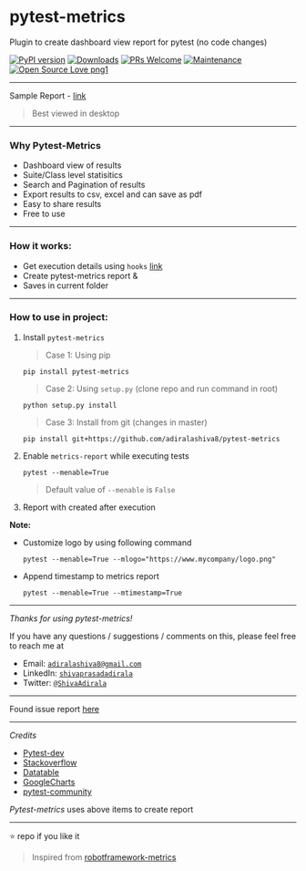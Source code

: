 # pytest-metrics


Plugin to create dashboard view report for pytest (no code changes)

[![PyPI version](https://badge.fury.io/py/pytest-metrics.svg)](https://badge.fury.io/py/pytest-metrics)
[![Downloads](https://pepy.tech/badge/pytest-metrics)](https://pepy.tech/project/pytest-metrics)
[![PRs Welcome](https://img.shields.io/badge/PRs-welcome-brightgreen.svg?style=flat-square)]()
[![Maintenance](https://img.shields.io/badge/Maintained%3F-yes-green.svg)]()
[![Open Source Love png1](https://badges.frapsoft.com/os/v1/open-source.png?v=103)]()

---

Sample Report - [link](http://pytest-metrics.netlify.com)
> Best viewed in desktop

---

### Why Pytest-Metrics

 - Dashboard view of results
 - Suite/Class level statisitics
 - Search and Pagination of results
 - Export results to csv, excel and can save as pdf
 - Easy to share results
 - Free to use

---

### How it works:

 - Get execution details using `hooks` [link](https://docs.pytest.org/en/latest/_modules/_pytest/hookspec.html)
 - Create pytest-metrics report &
 - Saves in current folder

---

### How to use in project:

1. Install `pytest-metrics`
   
   > Case 1: Using pip
   ```
   pip install pytest-metrics
   ```
   
   > Case 2: Using `setup.py` (clone repo and run command in root)
   ```
   python setup.py install
   ```

   > Case 3: Install from git (changes in master)
   ```
   pip install git+https://github.com/adiralashiva8/pytest-metrics
   ```

2. Enable `metrics-report` while executing tests
    ```
    pytest --menable=True
    ```
    > Default value of `--menable` is `False`

3. Report with created after execution


**Note:** 

 - Customize logo by using following command

    ```
    pytest --menable=True --mlogo="https://www.mycompany/logo.png"
    ```
 - Append timestamp to metrics report

    ```
    pytest --menable=True --mtimestamp=True
    ```

---

*Thanks for using pytest-metrics!*

If you have any questions / suggestions / comments on this, please feel free to reach me at

 - Email: <a href="mailto:adiralashiva8@gmail.com?Subject=Pytest%20Metrics" target="_blank">`adiralashiva8@gmail.com`</a> 
 - LinkedIn: <a href="https://www.linkedin.com/in/shivaprasadadirala/" target="_blank">`shivaprasadadirala`</a>
 - Twitter: <a href="https://twitter.com/ShivaAdirala" target="_blank">`@ShivaAdirala`</a>

---

Found issue report [here](https://github.com/adiralashiva8/pytest-metrics/issues)

---

*Credits*

 - [Pytest-dev](https://github.com/pytest-dev)
 - [Stackoverflow](https://stackoverflow.com/questions/tagged/pytest)
 - [Datatable](https://datatables.net)
 - [GoogleCharts](https://developers.google.com/chart/interactive/docs/gallery)
 - [pytest-community]()

*Pytest-metrics* uses above items to create report

---

 :star: repo if you like it

 > Inspired from [robotframework-metrics](https://github.com/adiralashiva8/robotframework-metrics)
